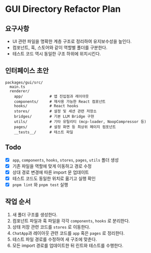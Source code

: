 # GUI Directory Refactor Plan

## 요구사항
- UI 관련 파일을 명확한 계층 구조로 정리하여 유지보수성을 높인다.
- 컴포넌트, 훅, 스토어와 같이 역할별 폴더를 구분한다.
- 테스트 코드 역시 동일한 구조 하위에 위치시킨다.

## 인터페이스 초안
```
packages/gui/src/
  main.ts
  renderer/
    app/            # 앱 진입점과 레이아웃
    components/     # 재사용 가능한 React 컴포넌트
    hooks/          # React hooks
    stores/         # 설정 및 세션 관련 저장소
    bridges/        # 기본 LLM Bridge 구현
    utils/          # 기타 유틸리티 (mcp-loader, NoopCompressor 등)
    pages/          # 설정 화면 등 최상위 페이지 컴포넌트
    __tests__/      # 테스트 파일
```

## Todo
- [x] `app`, `components`, `hooks`, `stores`, `pages`, `utils` 폴더 생성
- [x] 기존 파일을 역할에 맞게 이동하고 경로 수정
- [x] 상대 경로 변경에 따른 import 문 업데이트
- [x] 테스트 코드도 동일한 위치로 옮기고 실행 확인
- [x] `pnpm lint` 와 `pnpm test` 실행

## 작업 순서
1. 새 폴더 구조를 생성한다.
2. 컴포넌트 파일과 훅 파일을 각각 `components`, `hooks` 로 분리한다.
3. 상태 저장 관련 코드를 `stores` 로 이동한다.
4. `ChatApp`과 레이아웃 관련 코드를 `app` 혹은 `pages` 로 정리한다.
5. 테스트 파일 경로를 수정하여 새 구조에 맞춘다.
6. 모든 import 경로를 업데이트한 뒤 린트와 테스트를 수행한다.
